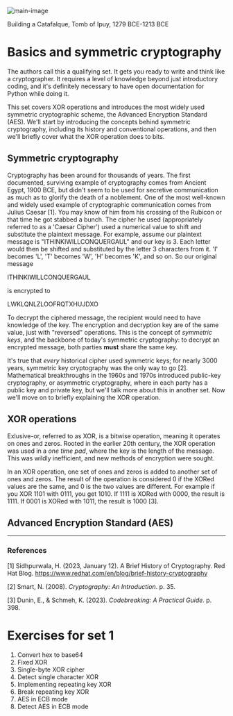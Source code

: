 ![main-image](https://github.com/andykeefe/andykeefe/assets/154836099/b4e27e08-8ad6-48d0-ab82-a90deae91386)

Building a Catafalque, Tomb of Ipuy, 1279 BCE-1213 BCE

# Basics and symmetric cryptography


The authors call this a qualifying set. It gets you ready to write and think like a cryptographer. It requires a level of knowledge beyond just introductory coding, and it's definitely necessary to have open documentation for Python while doing it.

This set covers XOR operations and introduces the most widely used symmetric cryptographic scheme, the Advanced Encryption Standard (AES). We'll start by introducing the concepts behind symmetric cryptography, including its history and conventional operations, and then we'll briefly cover what the XOR operation does to bits. 

## Symmetric cryptography

Cryptography has been around for thousands of years. The first documented, surviving example of cryptography comes from Ancient Egypt, 1900 BCE, but didn't seem to be used for secretive communication as much as to glorify the death of a noblement. One of the most well-known and widely used example of cryptographic communication comes from Julius Caesar [1]. You may know of him from his crossing of the Rubicon or that time he got stabbed a bunch. The cipher he used (appropriately referred to as a 'Caesar Cipher') used a numerical value to shift and substitute the plaintext message. For example, assume our plaintext message is "ITHINKIWILLCONQUERGAUL" and our key is 3. Each letter would then be shifted and substituted by the letter 3 characters from it. 'I' becomes 'L', 'T' becomes 'W', 'H' becomes 'K', and so on. So our original message 

ITHINKIWILLCONQUERGAUL

is encrypted to

LWKLQNLZLOOFRQTXHUJDXO

To decrypt the ciphered message, the recipient would need to have knowledge of the key. The encryption and decryption key are of the same value, just with "reversed" operations. This is the concept of _symmetric keys_, and the backbone of today's symmetric cryptography: to decrypt an encrypted message, both parties **must** share the same key.

It's true that _every_ historical cipher used symmetric keys; for nearly 3000 years, symmetric key cryptography was the only way to go [2]. Mathematical breakthroughs in the 1960s and 1970s introduced public-key cryptography, or asymmetric cryptography, where in each party has a public key and private key, but we'll talk more about this in another set. Now we'll move on to briefly explaining the XOR operation. 

## XOR operations

Exlusive-or, referred to as XOR, is a bitwise operation, meaning it operates on ones and zeros. Rooted in the earlier 20th century, the XOR operation was used in a _one time pad_, where the key is the length of the message. This was wildly inefficient, and new methods of encryption were sought.

In an XOR operation, one set of ones and zeros is added to another set of ones and zeros. The result of the operation is considered 0 if the XORed values are the same, and 0 is the two values are different. For example if you XOR 1101 with 0111, you get 1010. If 1111 is XORed with 0000, the result is 1111. If 0001 is XORed with 1011, the result is 1000 [3].

## Advanced Encryption Standard (AES)



---------------------------------------------------------------------------------------------

### References

[1] Sidhpurwala, H. (2023, January 12). A Brief History of Cryptography. Red Hat Blog. https://www.redhat.com/en/blog/brief-history-cryptography 

[2] Smart, N. (2008). _Cryptography: An Introduction_. p. 35.

[3] Dunin, E., & Schmeh, K. (2023). _Codebreaking: A Practical Guide_. p. 398.

# Exercises for set 1

1. Convert hex to base64
2. Fixed XOR
3. Single-byte XOR cipher
4. Detect single character XOR
5. Implementing repeating key XOR
6. Break repeating key XOR
7. AES in ECB mode
8. Detect AES in ECB mode
